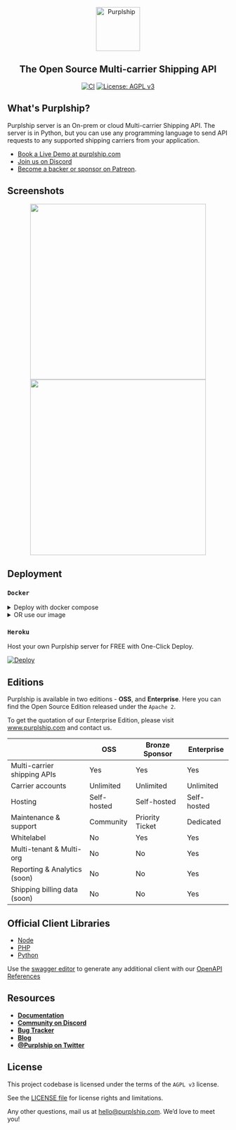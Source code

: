 <p align="center">
  <p align="center">
    <a href="https://purplship.com" target="_blank">
      <img src="https://github.com/Purplship/purplship-server/raw/main/purpleserver/purpleserver/static/extra/branding/icon.png" alt="Purplship" height="100">
    </a>
  </p>
  <h2 align="center">
    The Open Source Multi-carrier Shipping API
  </h2>
  <p align="center">
    <a href="https://github.com/Purplship/purplship-server/actions"><img src="https://github.com/Purplship/purplship-server/workflows/puprlship-server/badge.svg" alt="CI" style="max-width:100%;"></a>
    <a href="https://www.gnu.org/licenses/agpl-3.0" rel="nofollow"><img src="https://camo.githubusercontent.com/cb1d26ec555a33e9f09fe279b5edc49996a3bb3b/68747470733a2f2f696d672e736869656c64732e696f2f62616467652f4c6963656e73652d4147504c25323076332d626c75652e737667" alt="License: AGPL v3" data-canonical-src="https://img.shields.io/badge/License-AGPL%20v3-blue.svg" style="max-width:100%;"></a>
  </p>
</p>


## What's Purplship?

Purplship server is an On-prem or cloud Multi-carrier Shipping API.
The server is in Python, but you can use any programming language to send API requests to any supported shipping carriers from your application.

- [Book a Live Demo at purplship.com](https://purplship.com/schedule-demo/)
- [Join us on Discord](https://discord.gg/kXEa3UMRHd)
- [Become a backer or sponsor on Patreon](https://www.patreon.com/danh91).


## Screenshots

<p align="center">
  <img src="https://raw.githubusercontent.com/Purplship/purplship-server/main/artifacts/dashboard1.png" width="400">
  <img src="https://raw.githubusercontent.com/Purplship/purplship-server/main/artifacts/dashboard2.png" width="400">
</p>


## Deployment

### `Docker`

<details>
<summary>Deploy with docker compose</summary>

- Create a `docker-compose.yml` file

```yaml
version: '3'

services:
  db:
    image: postgres
    restart: unless-stopped
    ports:
      - 5432:5432
    volumes:
      - purplship-db:/var/lib/postgresql/data
    environment:
      POSTGRES_DB: "db"
      POSTGRES_USER: "postgres"
      POSTGRES_PASSWORD: "postgres"

  pship:
    image: danh91.docker.scarf.sh/purplship/purplship-server:[version]
    restart: unless-stopped
    ports:
      - "5002:5002"
    environment:
      - DEBUG_MODE=True
      - ALLOWED_HOSTS=*
      - DATABASE_NAME=db
      - DATABASE_HOST=db
      - DATABASE_PORT=5432
      - DATABASE_USERNAME=postgres
      - DATABASE_PASSWORD=postgres
    depends_on:
      - db
```

- Setup the database

```terminal
docker-compose run --rm --entrypoint="purplship migrate" pship
```

- Create an admin user

```terminal
docker-compose run --rm --entrypoint="purplship createsuperuser" pship
```

- Run the application

```terminal
docker-compose up
```

Access the application at http://0.0.0.0:5002

</details>

<details>
<summary>OR use our image</summary>

- Start a Postgres database

```bash
docker run -d \
  --name db --rm \
  -e POSTGRES_DB=db \
  -e POSTGRES_USER=postgres \
  -e POSTGRES_PASSWORD=postgres \
  postgres
```

- Run your shipping API

```bash
docker run -d \
  --name pship --rm \
  -e DEBUG_MODE=True \
  --link=db:db -p 5002:5002 \
  danh91.docker.scarf.sh/purplship/purplship-server:[version]
```

- Create an admin user

```terminal
docker exec -it pship bash -c "purplship createsuperuser"
```

Access the application at http://0.0.0.0:5002

</details>

### `Heroku`

Host your own Purplship server for FREE with One-Click Deploy.

[![Deploy](https://www.herokucdn.com/deploy/button.svg)](https://heroku.com/deploy?template=https://github.com/Purplship/purplship-heroku/tree/main/)


## Editions

Purplship is available in two editions - **OSS**, and **Enterprise**.
Here you can find the Open Source Edition released under the `Apache 2`.

To get the quotation of our Enterprise Edition, please visit www.purplship.com and contact us.


|                                          | OSS         | Bronze Sponsor | Enterprise   |
| ---------------------------------------- | ----------- | -------------- | ------------ |
| Multi-carrier shipping APIs              | Yes         | Yes            | Yes          |
| Carrier accounts                         | Unlimited   | Unlimited      | Unlimited    |
| Hosting                                  | Self-hosted | Self-hosted    | Self-hosted  |
| Maintenance & support                    | Community   | Priority Ticket| Dedicated    |
| Whitelabel                               | No          | Yes            | Yes          |
| Multi-tenant & Multi-org                 | No          | No             | Yes          |
| Reporting & Analytics (soon)             | No          | No             | Yes          |
| Shipping billing data (soon)             | No          | No             | Yes          |


## Official Client Libraries

- [Node](https://github.com/Purplship/purplship-node)
- [PHP](https://github.com/Purplship/purplship-php-client)
- [Python](https://github.com/Purplship/purplship-python-client)

Use the [swagger editor](https://editor.swagger.io/) to generate any additional client with our [OpenAPI References](https://github.com/Purplship/purplship-server/tree/main/openapi)


## Resources

- [**Documentation**](https://docs.purplship.com)
- [**Community on Discord**](https://discord.gg/kXEa3UMRHd)
- [**Bug Tracker**](https://github.com/PurplShip/purplship/issues)
- [**Blog**](https://blog.purplship.com)
- [**@Purplship on Twitter**](https://twitter.com/purplship)

## License

This project codebase is licensed under the terms of the `AGPL v3` license.

See the [LICENSE file](/LICENSE) for license rights and limitations.

Any other questions, mail us at hello@purplship.com. We’d love to meet you!
